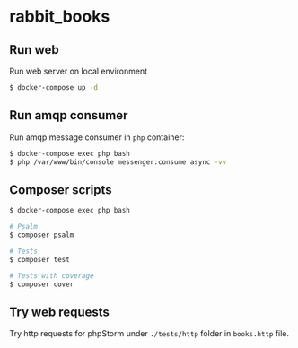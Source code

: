 # rabbit_books

## Run web

Run web server on local environment
```bash
$ docker-compose up -d
```

## Run amqp consumer

Run amqp message consumer in `php` container:
```bash
$ docker-compose exec php bash
$ php /var/www/bin/console messenger:consume async -vv
```

## Composer scripts

```bash
$ docker-compose exec php bash

# Psalm
$ composer psalm

# Tests 
$ composer test

# Tests with coverage
$ composer cover
```

## Try web requests

Try http requests for phpStorm under `./tests/http` folder in `books.http` file.
